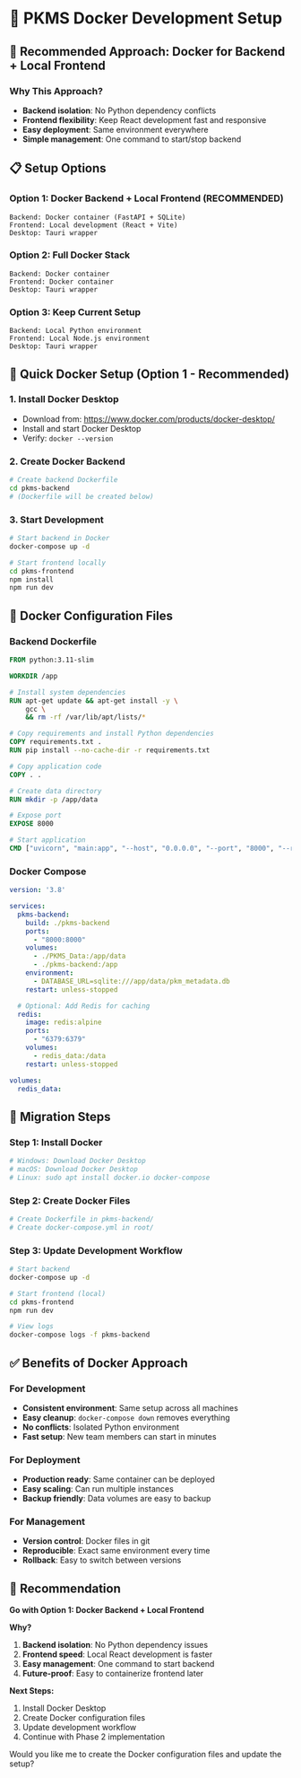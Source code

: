 # 🐳 PKMS Docker Development Setup

## 🎯 **Recommended Approach: Docker for Backend + Local Frontend**

### **Why This Approach?**
- **Backend isolation**: No Python dependency conflicts
- **Frontend flexibility**: Keep React development fast and responsive
- **Easy deployment**: Same environment everywhere
- **Simple management**: One command to start/stop backend

## 📋 **Setup Options**

### **Option 1: Docker Backend + Local Frontend (RECOMMENDED)**
```
Backend: Docker container (FastAPI + SQLite)
Frontend: Local development (React + Vite)
Desktop: Tauri wrapper
```

### **Option 2: Full Docker Stack**
```
Backend: Docker container
Frontend: Docker container  
Desktop: Tauri wrapper
```

### **Option 3: Keep Current Setup**
```
Backend: Local Python environment
Frontend: Local Node.js environment
Desktop: Tauri wrapper
```

## 🚀 **Quick Docker Setup (Option 1 - Recommended)**

### **1. Install Docker Desktop**
- Download from: https://www.docker.com/products/docker-desktop/
- Install and start Docker Desktop
- Verify: `docker --version`

### **2. Create Docker Backend**
```bash
# Create backend Dockerfile
cd pkms-backend
# (Dockerfile will be created below)
```

### **3. Start Development**
```bash
# Start backend in Docker
docker-compose up -d

# Start frontend locally
cd pkms-frontend
npm install
npm run dev
```

## 📁 **Docker Configuration Files**

### **Backend Dockerfile**
```dockerfile
FROM python:3.11-slim

WORKDIR /app

# Install system dependencies
RUN apt-get update && apt-get install -y \
    gcc \
    && rm -rf /var/lib/apt/lists/*

# Copy requirements and install Python dependencies
COPY requirements.txt .
RUN pip install --no-cache-dir -r requirements.txt

# Copy application code
COPY . .

# Create data directory
RUN mkdir -p /app/data

# Expose port
EXPOSE 8000

# Start application
CMD ["uvicorn", "main:app", "--host", "0.0.0.0", "--port", "8000", "--reload"]
```

### **Docker Compose**
```yaml
version: '3.8'

services:
  pkms-backend:
    build: ./pkms-backend
    ports:
      - "8000:8000"
    volumes:
      - ./PKMS_Data:/app/data
      - ./pkms-backend:/app
    environment:
      - DATABASE_URL=sqlite:///app/data/pkm_metadata.db
    restart: unless-stopped

  # Optional: Add Redis for caching
  redis:
    image: redis:alpine
    ports:
      - "6379:6379"
    volumes:
      - redis_data:/data
    restart: unless-stopped

volumes:
  redis_data:
```

## 🔄 **Migration Steps**

### **Step 1: Install Docker**
```bash
# Windows: Download Docker Desktop
# macOS: Download Docker Desktop  
# Linux: sudo apt install docker.io docker-compose
```

### **Step 2: Create Docker Files**
```bash
# Create Dockerfile in pkms-backend/
# Create docker-compose.yml in root/
```

### **Step 3: Update Development Workflow**
```bash
# Start backend
docker-compose up -d

# Start frontend (local)
cd pkms-frontend
npm run dev

# View logs
docker-compose logs -f pkms-backend
```

## ✅ **Benefits of Docker Approach**

### **For Development**
- **Consistent environment**: Same setup across all machines
- **Easy cleanup**: `docker-compose down` removes everything
- **No conflicts**: Isolated Python environment
- **Fast setup**: New team members can start in minutes

### **For Deployment**
- **Production ready**: Same container can be deployed
- **Easy scaling**: Can run multiple instances
- **Backup friendly**: Data volumes are easy to backup

### **For Management**
- **Version control**: Docker files in git
- **Reproducible**: Exact same environment every time
- **Rollback**: Easy to switch between versions

## 🎯 **Recommendation**

**Go with Option 1: Docker Backend + Local Frontend**

**Why?**
1. **Backend isolation**: No Python dependency issues
2. **Frontend speed**: Local React development is faster
3. **Easy management**: One command to start backend
4. **Future-proof**: Easy to containerize frontend later

**Next Steps:**
1. Install Docker Desktop
2. Create Docker configuration files
3. Update development workflow
4. Continue with Phase 2 implementation

Would you like me to create the Docker configuration files and update the setup? 